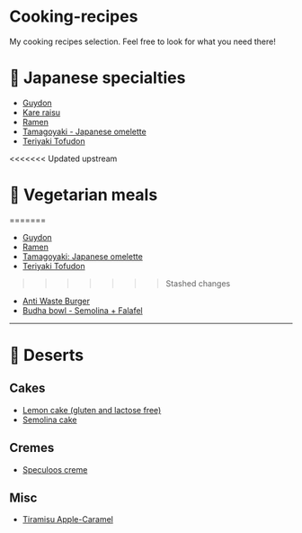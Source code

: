 # Cooking-recipes

My cooking recipes selection.
Feel free to look for what you need there!

# :ramen: Japanese specialties

- [Guydon](japanese/gyudon.md)
- [Kare raisu](japanese/kare-raisu.md)
- [Ramen](japanese/ramen.md)
- [Tamagoyaki - Japanese omelette](japanese/tamagoyaki.md)
- [Teriyaki Tofudon](japanese/teriyaki-tofudon.md)

<<<<<<< Updated upstream
# :eggplant: Vegetarian meals
=======
- [Guydon](meals/japanese-gyudon.md)
- [Ramen](meals/ramen.md)
- [Tamagoyaki: Japanese omelette](meals/tamagoyaki.md)
- [Teriyaki Tofudon](meals/japanese-teriyaki-tofudon.md)
>>>>>>> Stashed changes

- [Anti Waste Burger](vegetarian/anti-waste-burger.md)
- [Budha bowl - Semolina + Falafel](vegetarian/budha-bowl.md)

---

# :cake: Deserts

## Cakes

- [Lemon cake (gluten and lactose free)](deserts/cake_lemon.md)
- [Semolina cake](deserts/cake_semolina.md)


## Cremes

- [Speculoos creme](deserts/creme_speculoos.md)

## Misc

- [Tiramisu Apple-Caramel](deserts/tiramisu-apple-caramel.md)
